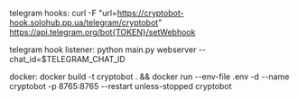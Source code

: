 telegram hooks:
curl -F "url=https://cryptobot-hook.solohub.pp.ua/telegram/cryptobot" https://api.telegram.org/bot{TOKEN}/setWebhook

telegram hook listener:
python main.py webserver --chat_id=$TELEGRAM_CHAT_ID

docker:
docker build -t cryptobot . && docker run --env-file .env -d --name cryptobot -p 8765:8765 --restart unless-stopped cryptobot